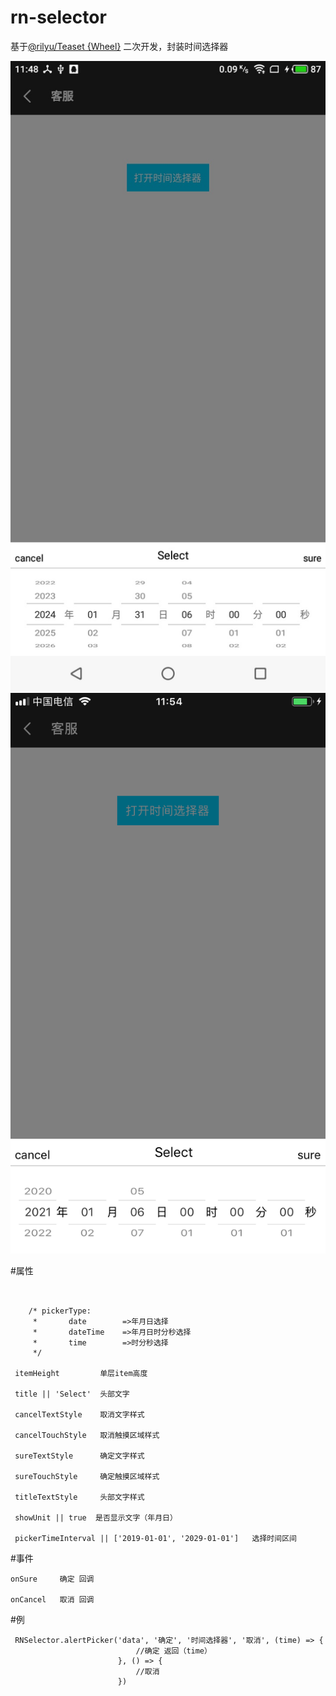 
# rn-selector
基于[@rilyu/Teaset {Wheel}](https://github.com/rilyu/teaset/blob/master/components/Wheel/Wheel.js) 二次开发，封装时间选择器

![Image text](src/res/android.png)
![Image text](src/res/ios.png)



#属性

```pickerType || 'dateTime'  类型  

   
    /* pickerType:
     *       date        =>年月日选择
     *       dateTime    =>年月日时分秒选择
     *       time        =>时分秒选择
     */
     
 itemHeight         单层item高度
 
 title || 'Select'  头部文字
 
 cancelTextStyle    取消文字样式
 
 cancelTouchStyle   取消触摸区域样式
 
 sureTextStyle      确定文字样式
 
 sureTouchStyle     确定触摸区域样式
 
 titleTextStyle     头部文字样式
 
 showUnit || true  是否显示文字（年月日）
 
 pickerTimeInterval || ['2019-01-01', '2029-01-01']   选择时间区间
 ```

 
 
#事件
```
onSure     确定 回调

onCancel   取消 回调
```


#例

```
 RNSelector.alertPicker('data', '确定', '时间选择器', '取消', (time) => {
                            //确定 返回（time）
                        }, () => {
                            //取消
                        })


